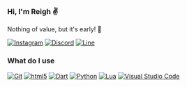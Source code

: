 ### Hi, I'm Reigh ✌️
Nothing of value, but it's early! 🤫

[<img alt="Instagram" src="https://img.shields.io/badge/-@muh.khadaffy-F05033?style=social&logo=instagram&logoColor=pink" />](https://instagram.com/muh.khadaffy) [<img alt="Discord" src="https://img.shields.io/badge/-Reighpuy#2608-738ADB?style=social&logo=discord&logoColor=738ADB" />](http://discordapp.com/users/415466692064313344) [<img alt="Line" src="https://img.shields.io/badge/-yapuy-green?style=social&logo=line&logoColor=green" />](https://line.me/ti/p/~yapuy)

### What do I use
[<img alt="Git" src="https://img.shields.io/badge/-Git-F05033?style=for-the-badge&logo=git&logoColor=white" />](https://git-scm.com) [<img alt="html5" src="https://img.shields.io/badge/-HTML5-E44D26?style=for-the-badge&logo=html5&logoColor=white" />](https://id.wikipedia.org/wiki/HTML) [<img alt="Dart" src="https://img.shields.io/badge/-Dart-17212f?style=for-the-badge&logo=dart&logoColor=white" />](https://dart.dev) [<img alt="Python" src="https://img.shields.io/badge/-python-3476AA?style=for-the-badge&logo=python&logoColor=white" />](https://www.python.org) [<img alt="Lua" src="https://img.shields.io/badge/-Lua-00007C?style=for-the-badge&logo=lua&logoColor=white" />](https://www.lua.org/) [<img alt="Visual Studio Code" src="https://img.shields.io/badge/-Visual Studio Code-007ACC?style=for-the-badge&logo=visual-studio-code&logoColor=white" />](https://code.visualstudio.com/)
